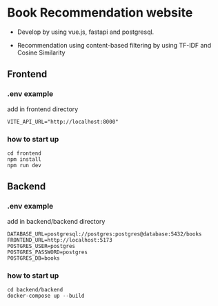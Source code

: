 # Book Recommendation website

- Develop by using vue.js, fastapi and postgresql.

- Recommendation using content-based filtering by using TF-IDF and Cosine Similarity


## Frontend 
### .env example
add in frontend directory
```
VITE_API_URL="http://localhost:8000"
```

### how to start up
```
cd frontend
npm install
npm run dev
```


## Backend
### .env example
add in backend/backend directory
```
DATABASE_URL=postgresql://postgres:postgres@database:5432/books
FRONTEND_URL=http://localhost:5173
POSTGRES_USER=postgres
POSTGRES_PASSWORD=postgres
POSTGRES_DB=books
```

### how to start up
```
cd backend/backend
docker-compose up --build
```